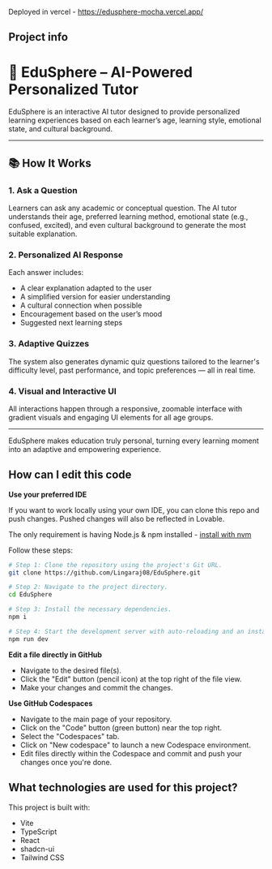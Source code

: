 Deployed in vercel - https://edusphere-mocha.vercel.app/



## Project info

# 🧠 EduSphere – AI-Powered Personalized Tutor

EduSphere is an interactive AI tutor designed to provide personalized learning experiences based on each learner’s age, learning style, emotional state, and cultural background.

---

## 📚 How It Works

### 1. Ask a Question
Learners can ask any academic or conceptual question. The AI tutor understands their age, preferred learning method, emotional state (e.g., confused, excited), and even cultural background to generate the most suitable explanation.

### 2. Personalized AI Response
Each answer includes:
- A clear explanation adapted to the user
- A simplified version for easier understanding
- A cultural connection when possible
- Encouragement based on the user’s mood
- Suggested next learning steps

### 3. Adaptive Quizzes
The system also generates dynamic quiz questions tailored to the learner's difficulty level, past performance, and topic preferences — all in real time.

### 4. Visual and Interactive UI
All interactions happen through a responsive, zoomable interface with gradient visuals and engaging UI elements for all age groups.

---

EduSphere makes education truly personal, turning every learning moment into an adaptive and empowering experience.

## How can I edit this code

**Use your preferred IDE**

If you want to work locally using your own IDE, you can clone this repo and push changes. Pushed changes will also be reflected in Lovable.

The only requirement is having Node.js & npm installed - [install with nvm](https://github.com/nvm-sh/nvm#installing-and-updating)

Follow these steps:

```sh
# Step 1: Clone the repository using the project's Git URL.
git clone https://github.com/Lingaraj08/EduSphere.git

# Step 2: Navigate to the project directory.
cd EduSphere

# Step 3: Install the necessary dependencies.
npm i

# Step 4: Start the development server with auto-reloading and an instant preview.
npm run dev
```

**Edit a file directly in GitHub**

- Navigate to the desired file(s).
- Click the "Edit" button (pencil icon) at the top right of the file view.
- Make your changes and commit the changes.

**Use GitHub Codespaces**

- Navigate to the main page of your repository.
- Click on the "Code" button (green button) near the top right.
- Select the "Codespaces" tab.
- Click on "New codespace" to launch a new Codespace environment.
- Edit files directly within the Codespace and commit and push your changes once you're done.

## What technologies are used for this project?

This project is built with:

- Vite
- TypeScript
- React
- shadcn-ui
- Tailwind CSS
